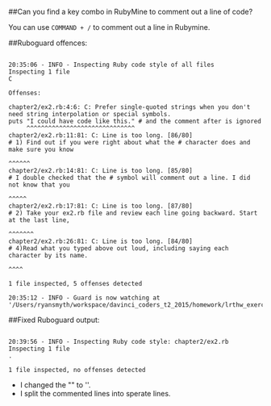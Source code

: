 ##Can you find a key combo in RubyMine to comment out a line of code?

You can use `COMMAND + /` to comment out a line in Rubymine.

##Ruboguard offences:

<pre><code>
20:35:06 - INFO - Inspecting Ruby code style of all files
Inspecting 1 file
C

Offenses:

chapter2/ex2.rb:4:6: C: Prefer single-quoted strings when you don't need string interpolation or special symbols.
puts "I could have code like this." # and the comment after is ignored
     ^^^^^^^^^^^^^^^^^^^^^^^^^^^^^^
chapter2/ex2.rb:11:81: C: Line is too long. [86/80]
# 1) Find out if you were right about what the # character does and make sure you know
                                                                                ^^^^^^
chapter2/ex2.rb:14:81: C: Line is too long. [85/80]
# I double checked that the # symbol will comment out a line. I did not know that you
                                                                                ^^^^^
chapter2/ex2.rb:17:81: C: Line is too long. [87/80]
# 2) Take your ex2.rb file and review each line going backward. Start at the last line,
                                                                                ^^^^^^^
chapter2/ex2.rb:26:81: C: Line is too long. [84/80]
# 4)Read what you typed above out loud, including saying each character by its name.
                                                                                ^^^^

1 file inspected, 5 offenses detected

20:35:12 - INFO - Guard is now watching at '/Users/ryansmyth/workspace/davinci_coders_t2_2015/homework/lrthw_exercises'
</code></pre>  

##Fixed Ruboguard output:

<pre><code>
20:39:56 - INFO - Inspecting Ruby code style: chapter2/ex2.rb
Inspecting 1 file
.

1 file inspected, no offenses detected
</code></pre>   

* I changed the "" to ''.
* I split the commented lines into sperate lines.
